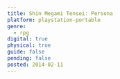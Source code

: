 ```yaml
---
title: Shin Megami Tensei: Persona
platform: playstation-portable
genre:
  - rpg
digital: true
physical: true
guide: false
pending: false
posted: 2014-02-11
---
```

